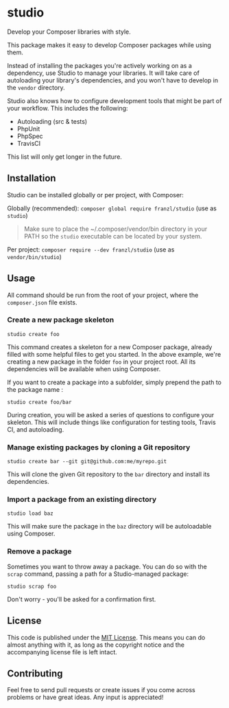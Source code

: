 # studio

Develop your Composer libraries with style.

This package makes it easy to develop Composer packages while using them.

Instead of installing the packages you're actively working on as a dependency, use Studio to manage your libraries.
It will take care of autoloading your library's dependencies, and you won't have to develop in the `vendor` directory.

Studio also knows how to configure development tools that might be part of your workflow.
This includes the following:

- Autoloading (src & tests)
- PhpUnit
- PhpSpec
- TravisCI

This list will only get longer in the future.

## Installation

Studio can be installed globally or per project, with Composer:

Globally (recommended): `composer global require franzl/studio`
(use as `studio`)

>Make sure to place the ~/.composer/vendor/bin directory in your PATH so the `studio` executable can be located by your system.

Per project: `composer require --dev franzl/studio`
(use as `vendor/bin/studio`)

## Usage

All command should be run from the root of your project, where the `composer.json` file exists.

### Create a new package skeleton

    studio create foo

This command creates a skeleton for a new Composer package, already filled with some helpful files to get you started.
In the above example, we're creating a new package in the folder `foo` in your project root.
All its dependencies will be available when using Composer.

If you want to create a package into a subfolder, simply prepend the path to the package name :

    studio create foo/bar

During creation, you will be asked a series of questions to configure your skeleton.
This will include things like configuration for testing tools, Travis CI, and autoloading.

### Manage existing packages by cloning a Git repository

    studio create bar --git git@github.com:me/myrepo.git

This will clone the given Git repository to the `bar` directory and install its dependencies.

### Import a package from an existing directory

    studio load baz

This will make sure the package in the `baz` directory will be autoloadable using Composer.

### Remove a package

Sometimes you want to throw away a package.
You can do so with the `scrap` command, passing a path for a Studio-managed package:

    studio scrap foo

Don't worry - you'll be asked for a confirmation first.

## License

This code is published under the [MIT License](http://opensource.org/licenses/MIT).
This means you can do almost anything with it, as long as the copyright notice and the accompanying license file is left intact.

## Contributing

Feel free to send pull requests or create issues if you come across problems or have great ideas.
Any input is appreciated!

